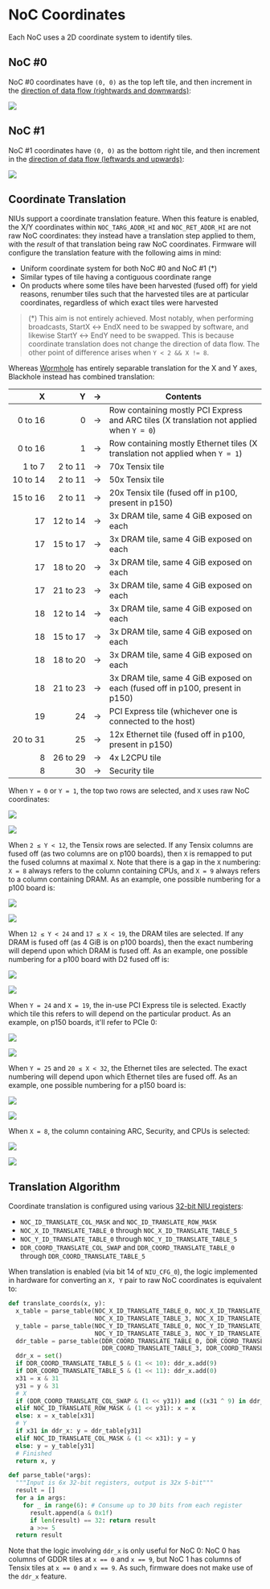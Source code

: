 # NoC Coordinates

Each NoC uses a 2D coordinate system to identify tiles.

## NoC #0

NoC #0 coordinates have `(0, 0)` as the top left tile, and then increment in the [direction of data flow (rightwards and downwards)](RoutingPaths.md):

![](../../Diagrams/Out/NoC_BH_0_Coords.svg)

## NoC #1

NoC #1 coordinates have `(0, 0)` as the bottom right tile, and then increment in the [direction of data flow (leftwards and upwards)](RoutingPaths.md):

![](../../Diagrams/Out/NoC_BH_1_Coords.svg)

## Coordinate Translation

NIUs support a coordinate translation feature. When this feature is enabled, the X/Y coordinates within `NOC_TARG_ADDR_HI` and `NOC_RET_ADDR_HI` are not raw NoC coordinates: they instead have a translation step applied to them, with the _result_ of that translation being raw NoC coordinates. Firmware will configure the translation feature with the following aims in mind:
* Uniform coordinate system for both NoC #0 and NoC #1 (*)
* Similar types of tile having a contiguous coordinate range
* On products where some tiles have been harvested (fused off) for yield reasons, renumber tiles such that the harvested tiles are at particular coordinates, regardless of which exact tiles were harvested

> (*) This aim is not entirely achieved. Most notably, when performing broadcasts, StartX ↔ EndX need to be swapped by software, and likewise StartY ↔ EndY need to be swapped. This is because coordinate translation does not change the direction of data flow. The other point of difference arises when `Y < 2 && X != 8`.

Whereas [Wormhole](../../WormholeB0/NoC/Coordinates.md#coordinate-translation) has entirely separable translation for the X and Y axes, Blackhole instead has combined translation:

|X|Y|→|Contents|
|--:|--:|---|---|
|0&nbsp;to&nbsp;16|0|→|Row containing mostly PCI Express and ARC tiles (X translation not applied when `Y = 0`)|
|0&nbsp;to&nbsp;16|1|→|Row containing mostly Ethernet tiles (X translation not applied when `Y = 1`)|
|1&nbsp;to&nbsp;7|2&nbsp;to&nbsp;11|→|70x Tensix tile|
|10&nbsp;to&nbsp;14|2&nbsp;to&nbsp;11|→|50x Tensix tile|
|15&nbsp;to&nbsp;16|2&nbsp;to&nbsp;11|→|20x Tensix tile (fused off in p100, present in p150)|
|17|12&nbsp;to&nbsp;14|→|3x DRAM tile, same 4 GiB exposed on each|
|17|15&nbsp;to&nbsp;17|→|3x DRAM tile, same 4 GiB exposed on each|
|17|18&nbsp;to&nbsp;20|→|3x DRAM tile, same 4 GiB exposed on each|
|17|21&nbsp;to&nbsp;23|→|3x DRAM tile, same 4 GiB exposed on each|
|18|12&nbsp;to&nbsp;14|→|3x DRAM tile, same 4 GiB exposed on each|
|18|15&nbsp;to&nbsp;17|→|3x DRAM tile, same 4 GiB exposed on each|
|18|18&nbsp;to&nbsp;20|→|3x DRAM tile, same 4 GiB exposed on each|
|18|21&nbsp;to&nbsp;23|→|3x DRAM tile, same 4 GiB exposed on each (fused off in p100, present in p150)|
|19|24|→|PCI Express tile (whichever one is connected to the host)|
|20&nbsp;to&nbsp;31|25|→|12x Ethernet tile (fused off in p100, present in p150)|
|8|26&nbsp;to&nbsp;29|→|4x L2CPU tile|
|8|30|→|Security tile|

When `Y = 0` or `Y = 1`, the top two rows are selected, and `X` uses raw NoC coordinates:

![](../../Diagrams/Out/NoC_BH_0_Y01Coords.svg)

![](../../Diagrams/Out/NoC_BH_1_Y01Coords.svg)

When `2 ≤ Y < 12`, the Tensix rows are selected. If any Tensix columns are fused off (as two columns are on p100 boards), then `X` is remapped to put the fused columns at maximal `X`. Note that there is a gap in the `X` numbering: `X = 8` always refers to the column containing CPUs, and `X = 9` always refers to a column containing DRAM. As an example, one possible numbering for a p100 board is:

![](../../Diagrams/Out/NoC_BH_0_Y211Coords.svg)

![](../../Diagrams/Out/NoC_BH_1_Y211Coords.svg)

When `12 ≤ Y < 24` and `17 ≤ X < 19`, the DRAM tiles are selected. If any DRAM is fused off (as 4 GiB is on p100 boards), then the exact numbering will depend upon which DRAM is fused off. As an example, one possible numbering for a p100 board with D2 fused off is:

![](../../Diagrams/Out/NoC_BH_0_Y1223Coords.svg)

![](../../Diagrams/Out/NoC_BH_1_Y1223Coords.svg)

When `Y = 24` and `X = 19`, the in-use PCI Express tile is selected. Exactly which tile this refers to will depend on the particular product. As an example, on p150 boards, it'll refer to PCIe 0:

![](../../Diagrams/Out/NoC_BH_0_Y24Coords.svg)

![](../../Diagrams/Out/NoC_BH_1_Y24Coords.svg)

When `Y = 25` and `20 ≤ X < 32`, the Ethernet tiles are selected. The exact numbering will depend upon which Ethernet tiles are fused off. As an example, one possible numbering for a p150 board is:

![](../../Diagrams/Out/NoC_BH_0_Y25Coords.svg)

![](../../Diagrams/Out/NoC_BH_1_Y25Coords.svg)

When `X = 8`, the column containing ARC, Security, and CPUs is selected:

![](../../Diagrams/Out/NoC_BH_0_X8Coords.svg)

![](../../Diagrams/Out/NoC_BH_1_X8Coords.svg)

## Translation Algorithm

Coordinate translation is configured using various [32-bit NIU registers](MemoryMap.md#niu-and-noc-router-configuration):
* `NOC_ID_TRANSLATE_COL_MASK` and `NOC_ID_TRANSLATE_ROW_MASK`
* `NOC_X_ID_TRANSLATE_TABLE_0` through `NOC_X_ID_TRANSLATE_TABLE_5`
* `NOC_Y_ID_TRANSLATE_TABLE_0` through `NOC_Y_ID_TRANSLATE_TABLE_5`
* `DDR_COORD_TRANSLATE_COL_SWAP` and `DDR_COORD_TRANSLATE_TABLE_0` through `DDR_COORD_TRANSLATE_TABLE_5`

When translation is enabled (via bit 14 of `NIU_CFG_0`), the logic implemented in hardware for converting an `X, Y` pair to raw NoC coordinates is equivalent to:

```py
def translate_coords(x, y):
  x_table = parse_table(NOC_X_ID_TRANSLATE_TABLE_0, NOC_X_ID_TRANSLATE_TABLE_1, NOC_X_ID_TRANSLATE_TABLE_2,
                        NOC_X_ID_TRANSLATE_TABLE_3, NOC_X_ID_TRANSLATE_TABLE_4, NOC_X_ID_TRANSLATE_TABLE_5)
  y_table = parse_table(NOC_Y_ID_TRANSLATE_TABLE_0, NOC_Y_ID_TRANSLATE_TABLE_1, NOC_Y_ID_TRANSLATE_TABLE_2,
                        NOC_Y_ID_TRANSLATE_TABLE_3, NOC_Y_ID_TRANSLATE_TABLE_4, NOC_Y_ID_TRANSLATE_TABLE_5)
  ddr_table = parse_table(DDR_COORD_TRANSLATE_TABLE_0, DDR_COORD_TRANSLATE_TABLE_1, DDR_COORD_TRANSLATE_TABLE_2,
                          DDR_COORD_TRANSLATE_TABLE_3, DDR_COORD_TRANSLATE_TABLE_4, DDR_COORD_TRANSLATE_TABLE_5)
  ddr_x = set()
  if DDR_COORD_TRANSLATE_TABLE_5 & (1 << 10): ddr_x.add(9)
  if DDR_COORD_TRANSLATE_TABLE_5 & (1 << 11): ddr_x.add(0)
  x31 = x & 31
  y31 = y & 31
  # X
  if (DDR_COORD_TRANSLATE_COL_SWAP & (1 << y31)) and ((x31 ^ 9) in ddr_x): x = x31 ^ 9
  elif NOC_ID_TRANSLATE_ROW_MASK & (1 << y31): x = x
  else: x = x_table[x31]
  # Y
  if x31 in ddr_x: y = ddr_table[y31]
  elif NOC_ID_TRANSLATE_COL_MASK & (1 << x31): y = y
  else: y = y_table[y31]
  # Finished
  return x, y

def parse_table(*args):
  """Input is 6x 32-bit registers, output is 32x 5-bit"""
  result = []
  for a in args:
    for _ in range(6): # Consume up to 30 bits from each register
      result.append(a & 0x1f)
      if len(result) == 32: return result
      a >>= 5
  return result
```

Note that the logic involving `ddr_x` is only useful for NoC 0: NoC 0 has columns of GDDR tiles at `x == 0` and `x == 9`, but NoC 1 has columns of Tensix tiles at `x == 0` and `x == 9`. As such, firmware does not make use of the `ddr_x` feature.

